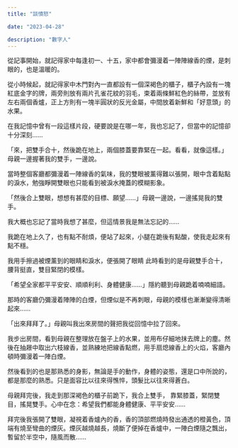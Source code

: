 ```yaml
---
title: "談憤怒"

date: "2023-04-28"

description: "數字人"
---
```


從記事開始，就記得家中每逢初一、十五，家中都會彌漫着一陣陣線香的煙，是刺眼的，也是溫暖的。

從小時候起，就記得家中木門對內一直都設有一個深褐色的櫃子，櫃子內設有一塊紅底金字的牌，兩旁則放有兩片孔雀花紋的羽毛，束着兩條鮮紅色的絲帶，並放有左右兩個香爐，正上方則有一塊半圓狀的反光金屬，中間放着新鮮和「好意頭」的水果。

在我記憶中曾有一段這樣片段，硬要說是在哪一年，我也忘記了，但當中的記憶卻十分深刻……

「來，把雙手合十，然後跪在地上，兩個膝蓋要靠緊在一起。看看，就像這樣。」母親一邊握著我的雙手，一邊說。

當時整個客廳都彌漫着一陣線香的氣味，我的雙眼被薰得難以張開，眼中含着點點的淚水，勉強睜開雙眼也只能看到被淚水掩蓋的模糊影象。

「然後合上雙眼，想想有甚麼的目標、願望……」母親一邊說，一邊搖晃我的雙手。

我大概也忘記了當時我想了甚麼，但這情景我是無法忘記的……

我跪在地上久了，也有點不耐煩，便站了起來，小腿在跪後有點酸，使我走起來有點不穩。

我用手擦過被煙薰到的眼睛和淚水，便張開了眼睛 此時看到的是母親雙手合十，腰背挺直，雙目緊閉的模樣。

「希望全家都平平安安、順順利利、身體健康……」隱約聽到母親跪着喃喃細語。

那時的客廳仍彌漫着陣陣的白煙，但煙似是不再刺眼，母親的模樣也漸漸變得清晰起來……

「出來拜拜了。」母親叫我出來房間的聲把我從回憶中拉了回來。

我步出房間，看到母親在整理放在盤子上的水果，並用布仔細地抹去牌上的塵。然後在抽屜中取出六枝線香，並熟練地把線香點燃，用手扇熄線香上的火焰，客廳內頓時彌漫着一陣白煙。

然後看到的也是那熟悉的身影，無論是手的動作，身體的姿態，還是口中所說的，都是那麼的熟悉。只是面容比以往來得憔悴，頭髮比以往來得蒼白。

母親拜完後，我走到那深褐色的櫃子前跪下，我合上雙手， 靠緊膝蓋，緊閉雙目，搖晃雙手。心中在念：希望我們都能身體健康、平平安安……

拜完後我張開了雙眼，凝視着香爐內的香，香的頂部燃燒時發出通透的橙黃色，頂端有燒至彎曲的煙灰。煙灰越燒越長，燒斷了便掉在香爐中，一陣白煙隨之飄出，暫留於半空中，隨風而散……

